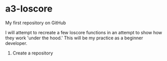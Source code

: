 # a3-loscore
My first repository on GitHub

I will attempt to recreate a few loscore functions in an attempt to show how they work 'under the hood.'
This will be my practice as a beginner developer.

1. Create a repository
